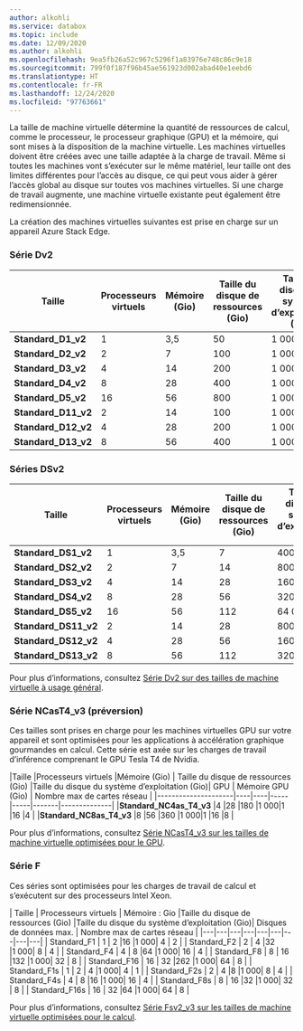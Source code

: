 ```yaml
---
author: alkohli
ms.service: databox
ms.topic: include
ms.date: 12/09/2020
ms.author: alkohli
ms.openlocfilehash: 9ea5fb26a52c967c5296f1a83976e748c86c9e18
ms.sourcegitcommit: 799f0f187f96b45ae561923d002abad40e1eebd6
ms.translationtype: HT
ms.contentlocale: fr-FR
ms.lasthandoff: 12/24/2020
ms.locfileid: "97763661"
---
```

La taille de machine virtuelle détermine la quantité de ressources de calcul, comme le processeur, le processeur graphique (GPU) et la mémoire, qui sont mises à la disposition de la machine virtuelle. Les machines virtuelles doivent être créées avec une taille adaptée à la charge de travail. Même si toutes les machines vont s’exécuter sur le même matériel, leur taille ont des limites différentes pour l’accès au disque, ce qui peut vous aider à gérer l’accès global au disque sur toutes vos machines virtuelles. Si une charge de travail augmente, une machine virtuelle existante peut également être redimensionnée.

La création des machines virtuelles suivantes est prise en charge sur un appareil Azure Stack Edge.

### <a name="dv2-series"></a>Série Dv2
|Taille     |Processeurs virtuels     |Mémoire (Gio) | Taille du disque de ressources (Gio)  | Taille du disque du système d’exploitation (Gio) | Disques de données max. | Nombre max de cartes réseau |
|-------------------|----|----|-----|----|------|------------|
|**Standard_D1_v2** |1   |3,5 |50   |1 000| 4    |2 |
|**Standard_D2_v2** |2   |7   |100  |1 000| 8    |4 |
|**Standard_D3_v2** |4   |14  |200  |1 000| 16  |4 |
|**Standard_D4_v2** |8   |28  |400  |1 000| 32  |8 |
|**Standard_D5_v2** |16  |56  |800  |1 000| 64  |8 |
|**Standard_D11_v2** |2   |14  |100  |1 000| 8     |2 |
|**Standard_D12_v2** |4   |28  |200  |1 000| 16   |4 |
|**Standard_D13_v2** |8   |56  |400  |1 000| 32  |8 |

### <a name="dsv2-series"></a>Séries DSv2
|Taille     |Processeurs virtuels     |Mémoire (Gio) |  Taille du disque de ressources (Gio)  | Taille du disque du système d’exploitation (Gio) | Disques de données max.| Nombre max de cartes réseau |
|--------------------|----|----|----|-----|------|-------------|
|**Standard_DS1_v2** |1   |3,5 |7  |4000  |1 000 |4  |2 |
|**Standard_DS2_v2** |2   |7   |14 |8000  |1 000 |8  |4 |
|**Standard_DS3_v2** |4   |14  |28 |16000 |1 000 |16 |4 |
|**Standard_DS4_v2** |8   |28  |56 |32000 |1 000 |32 |8 |
|**Standard_DS5_v2** |16  |56  |112|64 000 |1 000 |64 |8 |
|**Standard_DS11_v2**|2   |14  |28 |8000  |1 000 |4  |2 |
|**Standard_DS12_v2**|4   |28  |56 |16000 |1 000 |8  |4 |
|**Standard_DS13_v2**|8   |56  |112|32000 |1 000 |16 |8 |


Pour plus d’informations, consultez [Série Dv2 sur des tailles de machine virtuelle à usage général](../articles/virtual-machines/dv2-dsv2-series.md#dv2-series).

### <a name="ncast4_v3-series-preview"></a>Série NCasT4_v3 (préversion)

Ces tailles sont prises en charge pour les machines virtuelles GPU sur votre appareil et sont optimisées pour les applications à accélération graphique gourmandes en calcul. Cette série est axée sur les charges de travail d’inférence comprenant le GPU Tesla T4 de Nvidia. 

|Taille     |Processeurs virtuels     |Mémoire (Gio) | Taille du disque de ressources (Gio)  |Taille du disque du système d’exploitation (Gio)| GPU | Mémoire GPU (Gio) | Nombre max de cartes réseau |
|---------------------|----|----|-----|-----|-------|--------------|
|**Standard_NC4as_T4_v3** |4   |28  |180   |1 000|1 |16   |4 |
|**Standard_NC8as_T4_v3** |8   |56  |360   |1 000|1 |16  |8 |

Pour plus d’informations, consultez [Série NCasT4_v3 sur les tailles de machine virtuelle optimisées pour le GPU](../articles/virtual-machines/nct4-v3-series.md).

### <a name="f-series"></a>Série F

Ces séries sont optimisées pour les charges de travail de calcul et s’exécutent sur des processeurs Intel Xeon. 

| Taille | Processeurs virtuels | Mémoire : Gio |Taille du disque de ressources (Gio) |Taille du disque du système d’exploitation (Gio)|  Disques de données max. | Nombre max de cartes réseau |
|---|---|---|---|---|---|---|---|---|
| Standard_F1  | 1  | 2   |16      |1 000| 4  |  2 |
| Standard_F2 | 2  | 4 |32      |1 000| 8  |  4 |
| Standard_F4  | 4  | 8 |64   |1 000| 16 |  4 |
| Standard_F8 | 8 | 16  |132    |1 000| 32 |  8 |
| Standard_F16 | 16 | 32  |262   |1 000| 64 |  8 |
| Standard_F1s | 1 | 2  | 4  |1 000| 4 | 1 |
| Standard_F2s | 2 | 4 |8   |1 000| 8 | 4 |
| Standard_F4s | 4 | 8 |16 |1 000| 16 |  4 |
| Standard_F8s | 8 | 16 |32 |1 000| 32 |  8 |
| Standard_F16s | 16 | 32 |64 |1 000| 64 |  8 |

Pour plus d’informations, consultez [Série Fsv2_v3 sur les tailles de machine virtuelle optimisées pour le calcul](../articles/virtual-machines/fsv2-series.md).

